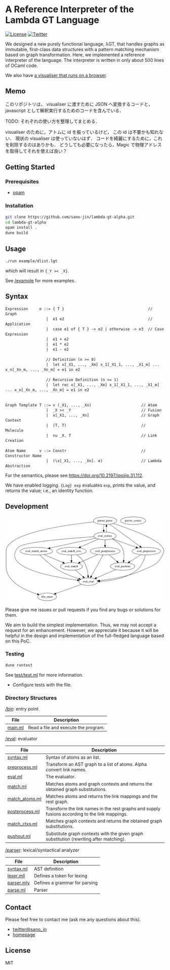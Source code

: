 # A Reference Interpreter of the Lambda GT Language

[![License](https://img.shields.io/badge/license-MIT-yellow?style=flat-square)](#license)
[![Twitter](https://img.shields.io/badge/twitter-%40sano_jn-blue?style=flat-square)](https://twitter.com/sano_jn)

We designed a new purely functional language, λGT,
that handles graphs as immutable, first-class data structures with
a pattern matching mechanism based on graph transformation.
Here, we implemented a reference interpreter of the language.
The interpreter is written in only about 500 lines of OCaml code.

We also have [a visualiser that runs on a browser](https://sano-jin.github.io/lambda-gt-playground/).

## Memo

このリポジトリは，
visualiser に渡すために JSON へ変換するコードと，
javascript として解釈実行するためのコードを含んでいる．

TODO: それぞれの使い方を整理してまとめる．

visualiser のために，アトムに id を振っているけど，
この id は不要かも知れない．
現状の visualiser は使っていないはず．
コードを綺麗にするために，これを削除するのはありかも．
どうしても必要になったら，Magic で物理アドレスを取得してそれを使えば良い？

## Getting Started

### Prerequisites

- [opam](https://opam.ocaml.org/)

### Installation

```bash
git clone https://github.com/sano-jin/lambda-gt-alpha.git
cd lambda-gt-alpha
opam install .
dune build
```

## Usage

```bash
./run example/dlist.lgt
```

which will result in `{_Y >< _X}`.

See [/example](example) for more examples.

## Syntax

```
Expression     e ::= { T }                                     // Graph
                  |  e1 e2                                     // Application
                  |  case e1 of { T } -> e2 | otherwise -> e3  // Case Expression
                  |  e1 + e2
                  |  e1 * e2
                  |  e1 - e2

                  // Definition (n >= 0)
                  |  let x[_X1, ..., _Xm] x_1[_X1_1, ..., _X1_m] ... x_n[_Xn_m, ..., _Xn_m] = e1 in e2

                  // Recursive Definition (n >= 1)
                  |  let rec x[_X1, ..., _Xm] x_1[_X1_1, ..., _X1_m] ... x_n[_Xn_m, ..., _Xn_m] = e1 in e2


Graph Template T ::= v (_X1, ..., _Xn)                      // Atom
                  |  _X >< _Y                               // Fusion
                  |  x[_X1, ..., _Xn]                       // Graph Context
                  |  (T, T)                                 // Molecule
                  |  nu _X. T                               // Link Creation

Atom Name      v ::= Constr                                 // Constructor Name
                  |  (\x[_X1, ..., _Xn]. e)                 // Lambda Abstraction
```

For the semantics, please see
<https://doi.org/10.2197/ipsjjip.31.112>.

We have enabled logging.
`{Log} exp` evaluates `exp`, prints the value, and returns the value; i.e., an identity function.

## Development

![dependency graph](docs/dependency.svg)

Please give me issues or pull requests if you find any bugs or solutions for them.

We aim to build the simplest implementation.
Thus, we may not accept a request for an enhancement.
However, we appreciate it because it will be helpful in the design and implementation
of the full-fledged language based on this PoC.

### Testing

```bash
dune runtest
```

See [test/test.ml](test/test.ml) for more information.

- Configure tests with the file.

### Directory Structures

[/bin](bin):
entry point

| File                   | Description                          |
| ---------------------- | ------------------------------------ |
| [main.ml](bin/main.ml) | Read a file and execute the program. |

[/eval](eval):
evaluator

| File                                  | Description                                                                                    |
| ------------------------------------- | ---------------------------------------------------------------------------------------------- |
| [syntax.ml](eval/syntax.ml)           | Syntax of atoms as an list.                                                                    |
| [preprocess.ml](eval/preprocess.ml)   | Transform an AST graph to a list of atoms. Alpha convert link names.                           |
| [eval.ml](eval/eval.ml)               | The evaluator.                                                                                 |
| [match.ml](eval/match.ml)             | Matches atoms and graph contexts and returns the obtained graph substitutions.                 |
| [match_atoms.ml](eval/match_atoms.ml) | Matches atoms and returns the link mappings and the rest graph.                                |
| [postprocess.ml](eval/postprocess.ml) | Transform the link names in the rest graphs and supply fusions according to the link mappings. |
| [match_ctxs.ml](eval/match.ml)        | Matches graph contexts and returns the obtained graph substitutions.                           |
| [pushout.ml](eval/pushout.ml)         | Substitute graph contexts with the given graph substitution (rewriting after matching).        |

[/parser](parser):
lexical/syntactical analyzer

| File                            | Description                   |
| ------------------------------- | ----------------------------- |
| [syntax.ml](parser/syntax.ml)   | AST definition                |
| [lexer.mll](parser/lexer.mll)   | Defines a token for lexing    |
| [parser.mly](parser/parser.mly) | Defines a grammar for parsing |
| [parse.ml](parser/parse.ml)     | Parser                        |

## Contact

Please feel free to contact me (ask me any questions about this).

- [twitter@sano_jn](https://twitter.com/sano_jn)
- [homepage](https://www.ueda.info.waseda.ac.jp/~sano/)

## License

MIT

[repo]: https://github.com/sano-jin/lambda-gt-alpha/tree/icgt2023/
